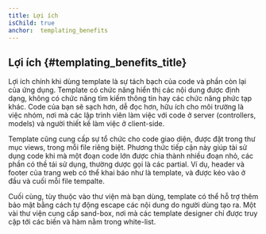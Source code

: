 ```yaml
---
title: Lợi ích
isChild: true
anchor:  templating_benefits
---
```


## Lợi ích {#templating_benefits_title}

Lợi ích chính khi dùng template là sự tách bạch của code và phần còn lại của ứng dụng.
Template có chức năng hiển thị các nội dung được định dạng, không có chức năng tìm kiếm thông tin hay các chức 
năng phức tạp khác. Code của bạn sẽ sạch hơn, dễ đọc hơn, hữu ích cho môi trường là việc nhóm, nơi mà 
các lập trình viên làm việc với code ở server (controllers, models) và người thiết kế làm việc ở client-side.

Template cũng cung cấp sự tổ chức cho code giao diện, được đặt trong thư mục views, trong mỗi file riêng biệt. 
Phương thức tiếp cận này giúp tài sử dụng code khi mà một đoạn code lớn được chia thành nhiều đoạn nhỏ, 
các phần có thề tái sử dụng, thường dược gọi là các partial. Ví dụ, header và footer của trang web có 
thể khai báo như là template, và được kéo vào ở đầu và cuối mỗi file tempalte.

Cuối cùng, tùy thuộc vào thư viện mà bạn dùng, template có thể hỗ trợ thêm bảo mật bằng cách tự động 
escape các nội dung do người dùng tạo ra. Một vài thư viện cung cấp sand-box, nơi mà các template designer 
chỉ được truy cập tới các biến và hàm nằm trong white-list.























